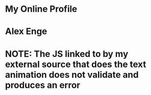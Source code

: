 # My Online Profile
# Alex Enge
# NOTE: The JS linked to by my external source that does  the text animation does not validate and produces an error
